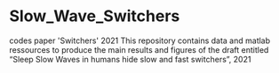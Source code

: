 # Slow_Wave_Switchers
codes paper 'Switchers' 2021
This repository contains data and matlab ressources to produce
the main results and figures of the draft entitled 
“Sleep Slow Waves in humans hide slow and fast
switchers”, 2021
